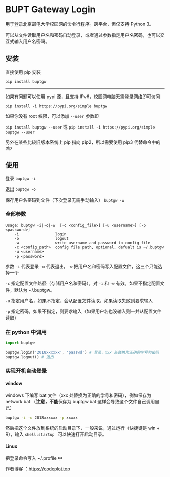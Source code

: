 # BUPT Gateway Login

用于登录北京邮电大学校园网的命令行程序。跨平台，但仅支持 Python 3。

可以从文件读取用户名和密码自动登录，或者通过参数指定用户名密码，也可以交互式输入用户名密码。

## 安装

直接使用 pip 安装

`pip install buptgw`

---
如果有问题可以使用 pypi 源，且支持 IPv6，校园网电脑无需登录网络即可访问

`pip install -i https://pypi.org/simple buptgw`

如果你没有 root 权限，可以添加 `--user` 参数即

`pip install buptgw --user` 或
`pip install -i https://pypi.org/simple buptgw --user`

另外在某些比较旧版本系统上 pip 指向 pip2，所以需要使用 pip3 代替命令中的 pip

## 使用

登录 `buptgw -i` 

退出 `buptgw -o`

保存用户名密码到文件（下次登录无需手动输入） `buptgw -w`  

### 全部参数

```
Usage: buptgw -i|-o|-w  [-c <config_file>] [-u <username>] [-p <password>]
    -i                login
    -o                logout
    -w                write username and password to config file
    -c <config_path>  config file path, optional, defualt is ~/.buptgw
    -u <username>
    -p <password>
```

参数 `-i` 代表登录 `-o` 代表退出，`-w` 把用户名和密码写入配置文件，这三个只能选择一个

`-c` 指定配置文件路径（存储用户名和密码），对 `-i` 和 `-w` 有效。如果不指定配置文件，默认为 ~/.buptgw。

`-u` 指定用户名，如果不指定，会从配置文件读取，如果读取失败则要求输入

`-p` 指定密码，如果不指定，则要求输入（如果用户名也没输入则一并从配置文件读取）

### 在 python 中调用

```python
import buptgw

buptgw.login('2018xxxxxx', 'passwd') # 登录，xxx 处替换为正确的学号和密码
buptgw.logout() # 退出
```

### 实现开机自动登录

#### window

windows 下编写 bat 文件（xxx 处替换为正确的学号和密码），例如保存为 network.bat （**注意，不能**保存为 buptgw.bat 这样会导致这个文件自己调用自己）

```bat
buptgw -i -u 2018xxxxxx -p xxxxx
```

然后把这个文件放到系统的启动目录下，一般来说，通过运行（快捷键是 win + R），输入 `shell:startup ` 可以快速打开启动目录。

#### Linux

把登录命令写入 ~/.profile 中





作者博客 ：https://codeplot.top
